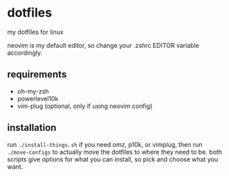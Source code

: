 # dotfiles
my dotfiles for linux

neovim is my default editor, so change your .zshrc EDITOR variable accordingly.

## requirements

* oh-my-zsh
* powerlevel10k
* vim-plug (optional, only if using neovim config)


## installation

run `./install-things.sh` if you need omz, p10k, or vimplug, then run `./move-configs` to actually move the dotfiles to where they need to be.
both scripts give options for what you can install, so pick and choose what you want.
